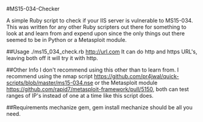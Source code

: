 #MS15-034-CheckerA simple Ruby script to check if your IIS server is vulnerable to MS15-034. This was written for any other Ruby scripters out there for something to look at and learn from and expend upon since the only things out there seemed to be in Python or a Metasploit module.##Usage./ms15_034_check.rb http://url.comIt can do http and https URL's, leaving both off it will try it with http.##Other InfoI don't recommend using this other than to learn from. I recommend using the nmap script https://github.com/pr4jwal/quick-scripts/blob/master/ms15-034.nse or the Metasploit module https://github.com/rapid7/metasploit-framework/pull/5150, both can test ranges of IP's instead of one at a time like this script does.##Requirementsmechanize gem, gem install mechanize should be all you need.